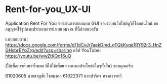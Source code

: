 # Rent-for-you_UX-UI
Application Rent For You
รายงานการออกแบบ GUI ของระบบเว็บไซต์ดูวิดีโดออนไลน์
ขออนุญาตใช้รูปภาพประกอบการนำเสนอมา ณ ที่นี้ด้วยนะครับ 

แบบสอบถาม : https://docs.google.com/forms/d/1dCvJr7aekDmd_qTQkKyqe1RY92r3_HnZGHsbrEYpZrg/edit?usp=sharing
คลิป YouTube: https://youtu.be/wwZtKQq16uQ


(ใช้เพื่อการศึกษาทั้งหมด มิได้ใช้เพื่อแสวงหาผลประโยชน์ใดๆทั้งสิ้น)
ขอบคุณครับ


61020605 นายชาญชัย ไชยมงคล 
61022371 นายปวริศร  ทรงถาวรทวี 
